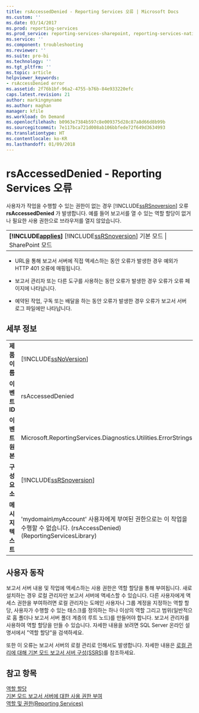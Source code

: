 ```yaml
---
title: rsAccessedDenied - Reporting Services 오류 | Microsoft Docs
ms.custom: ''
ms.date: 03/14/2017
ms.prod: reporting-services
ms.prod_service: reporting-services-sharepoint, reporting-services-native
ms.service: ''
ms.component: troubleshooting
ms.reviewer: ''
ms.suite: pro-bi
ms.technology: ''
ms.tgt_pltfrm: ''
ms.topic: article
helpviewer_keywords:
- rsAccessDenied error
ms.assetid: 2f76b1bf-96a2-4755-b76b-84e933220efc
caps.latest.revision: 21
author: markingmyname
ms.author: maghan
manager: kfile
ms.workload: On Demand
ms.openlocfilehash: b0963e7384b597c8e009375d28c87a8d66d8b99b
ms.sourcegitcommit: 7e117bca721d008ab106bbfede72f649d3634993
ms.translationtype: HT
ms.contentlocale: ko-KR
ms.lasthandoff: 01/09/2018
---
```

# <a name="rsaccesseddenied---reporting-services-error"></a>rsAccessedDenied - Reporting Services 오류
  사용자가 작업을 수행할 수 있는 권한이 없는 경우 [!INCLUDE[ssRSnoversion](../../includes/ssrsnoversion-md.md)] 오류 **rsAccessedDenied** 가 발생합니다. 예를 들어 보고서를 열 수 있는 역할 할당이 없거나 필요한 사용 권한으로 브라우저를 열지 않았습니다.  
  
||  
|-|  
|**[!INCLUDE[applies](../../includes/applies-md.md)]**  [!INCLUDE[ssRSnoversion](../../includes/ssrsnoversion-md.md)] 기본 모드 &#124; SharePoint 모드|  
  
-   URL을 통해 보고서 서버에 직접 액세스하는 동안 오류가 발생한 경우 예외가 HTTP 401 오류에 매핑됩니다.  
  
-   보고서 관리자 또는 다른 도구를 사용하는 동안 오류가 발생한 경우 오류가 오류 페이지에 나타납니다.  
  
-   예약된 작업, 구독 또는 배달을 하는 동안 오류가 발생한 경우 오류가 보고서 서버 로그 파일에만 나타납니다.  
  
## <a name="details"></a>세부 정보  
  
|||  
|-|-|  
|**제품 이름**|[!INCLUDE[ssNoVersion](../../includes/ssnoversion-md.md)]|  
|**이벤트 ID**|rsAccessedDenied|  
|**이벤트 원본**|Microsoft.ReportingServices.Diagnostics.Utilities.ErrorStrings|  
|**구성 요소**|[!INCLUDE[ssRSnoversion](../../includes/ssrsnoversion-md.md)]|  
|**메시지 텍스트**|'mydomain\myAccount' 사용자에게 부여된 권한으로는 이 작업을 수행할 수 없습니다. (rsAccessDenied) (ReportingServicesLibrary)|  
  
## <a name="user-action"></a>사용자 동작  
 보고서 서버 내용 및 작업에 액세스하는 사용 권한은 역할 할당을 통해 부여됩니다. 새로 설치하는 경우 로컬 관리자만 보고서 서버에 액세스할 수 있습니다. 다른 사용자에게 액세스 권한을 부여하려면 로컬 관리자는 도메인 사용자나 그룹 계정을 지정하는 역할 할당, 사용자가 수행할 수 있는 태스크를 정의하는 하나 이상의 역할 그리고 범위(일반적으로 홈 폴더나 보고서 서버 폴더 계층의 루트 노드)를 만들어야 합니다. 보고서 관리자를 사용하여 역할 할당을 만들 수 있습니다. 자세한 내용을 보려면 SQL Server 온라인 설명서에서 "역할 할당"을 검색하세요.  
  
 또한 이 오류는 보고서 서버의 로컬 관리로 인해서도 발생합니다. 자세한 내용은 [로컬 관리에 대해 기본 모드 보고서 서버 구성&#40;SSRS&#41;](../../reporting-services/report-server/configure-a-native-mode-report-server-for-local-administration-ssrs.md)를 참조하세요.  
  
## <a name="see-also"></a>참고 항목  
 [역할 할당](../../reporting-services/security/role-assignments.md)   
 [기본 모드 보고서 서버에 대한 사용 권한 부여](../../reporting-services/security/granting-permissions-on-a-native-mode-report-server.md)   
 [역할 및 권한&#40;Reporting Services&#41;](../../reporting-services/security/roles-and-permissions-reporting-services.md)  
  
  
